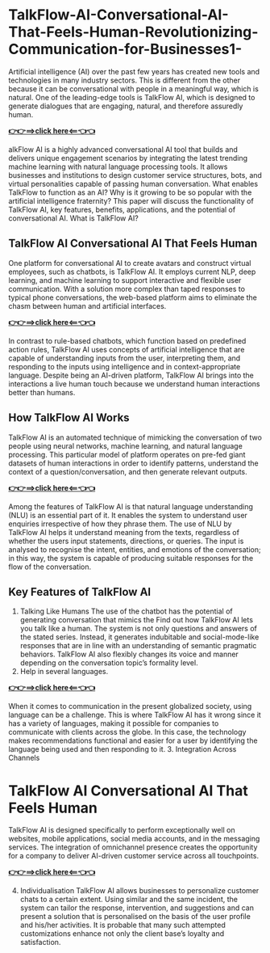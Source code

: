 # TalkFlow-AI-Conversational-AI-That-Feels-Human-Revolutionizing-Communication-for-Businesses1-
Artificial intelligence (AI) over the past few years has created new tools and technologies in many industry sectors.  This is different from the other because it can be conversational with people in a meaningful way, which is natural. One of the leading-edge tools is TalkFlow AI, which is designed to generate dialogues that are engaging, natural, and therefore assuredly human.

**[👉👉==>click here<==👈👈](https://tcrmart.com/talkflow-ai-conversational-ai-that-feels/)**

alkFlow AI is a highly advanced conversational AI tool that builds and delivers unique engagement scenarios by integrating the latest trending machine learning with natural language processing tools. It allows businesses and institutions to design customer service structures, bots, and virtual personalities capable of passing human conversation.
What enables TalkFlow to function as an AI? Why is it growing to be so popular with the artificial intelligence fraternity? This paper will discuss the functionality of TalkFlow AI, key features, benefits, applications, and the potential of conversational AI.
What is TalkFlow AI?
## TalkFlow AI Conversational AI That Feels Human
One platform for conversational AI to create avatars and construct virtual employees, such as chatbots, is TalkFlow AI. It employs current NLP, deep learning, and machine learning to support interactive and flexible user communication. With a solution more complex than taped responses to typical phone conversations, the web-based platform aims to eliminate the chasm between human and artificial interfaces.

**[👉👉==>click here<==👈👈](https://tcrmart.com/talkflow-ai-conversational-ai-that-feels/)**

In contrast to rule-based chatbots, which function based on predefined action rules, TalkFlow AI uses concepts of artificial intelligence that are capable of understanding inputs from the user, interpreting them, and responding to the inputs using intelligence and in context-appropriate language. Despite being an AI-driven platform, TalkFlow AI brings into the interactions a live human touch because we understand human interactions better than humans.

## How TalkFlow AI Works
TalkFlow AI is an automated technique of mimicking the conversation of two people using neural networks, machine learning, and natural language processing. This particular model of platform operates on pre-fed giant datasets of human interactions in order to identify patterns, understand the context of a question/conversation, and then generate relevant outputs.

**[👉👉==>click here<==👈👈](https://tcrmart.com/talkflow-ai-conversational-ai-that-feels/)**

Among the features of TalkFlow AI is that natural language understanding (NLU) is an essential part of it. It enables the system to understand user enquiries irrespective of how they phrase them. The use of NLU by TalkFlow AI helps it understand meaning from the texts, regardless of whether the users input statements, directions, or queries. The input is analysed to recognise the intent, entities, and emotions of the conversation; in this way, the system is capable of producing suitable responses for the flow of the conversation.
## Key Features of TalkFlow AI
1. Talking Like Humans
The use of the chatbot has the potential of generating conversation that mimics the Find out how TalkFlow AI lets you talk like a human. The system is not only questions and answers of the stated series. Instead, it generates indubitable and social-mode-like responses that are in line with an understanding of semantic pragmatic behaviors. TalkFlow AI also flexibly changes its voice and manner depending on the conversation topic’s formality level.
2. Help in several languages.

**[👉👉==>click here<==👈👈](https://tcrmart.com/talkflow-ai-conversational-ai-that-feels/)**

When it comes to communication in the present globalized society, using language can be a challenge.  This is where TalkFlow AI has it wrong since it has a variety of languages, making it possible for companies to communicate with clients across the globe. In this case, the technology makes recommendations functional and easier for a user by identifying the language being used and then responding to it.
3. Integration Across Channels
# TalkFlow AI Conversational AI That Feels Human
TalkFlow AI is designed specifically to perform exceptionally well on websites, mobile applications, social media accounts, and in the messaging services. The integration of omnichannel presence creates the opportunity for a company to deliver AI-driven customer service across all touchpoints.

**[👉👉==>click here<==👈👈](https://tcrmart.com/talkflow-ai-conversational-ai-that-feels/)**

4. Individualisation
TalkFlow AI allows businesses to personalize customer chats to a certain extent.  Using similar and the same incident, the system can tailor the response, intervention, and suggestions and can present a solution that is personalised on the basis of the user profile and his/her activities. It is probable that many such attempted customizations enhance not only the client base’s loyalty and satisfaction.

